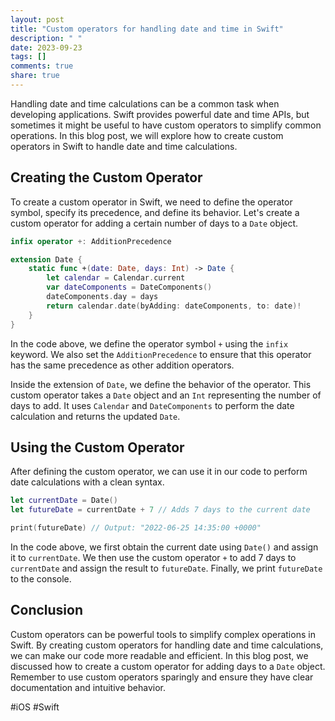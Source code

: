 ```yaml
---
layout: post
title: "Custom operators for handling date and time in Swift"
description: " "
date: 2023-09-23
tags: []
comments: true
share: true
---
```


Handling date and time calculations can be a common task when developing applications. Swift provides powerful date and time APIs, but sometimes it might be useful to have custom operators to simplify common operations. In this blog post, we will explore how to create custom operators in Swift to handle date and time calculations.

## Creating the Custom Operator

To create a custom operator in Swift, we need to define the operator symbol, specify its precedence, and define its behavior. Let's create a custom operator for adding a certain number of days to a `Date` object.

```swift
infix operator +: AdditionPrecedence

extension Date {
    static func +(date: Date, days: Int) -> Date {
        let calendar = Calendar.current
        var dateComponents = DateComponents()
        dateComponents.day = days
        return calendar.date(byAdding: dateComponents, to: date)!
    }
}
```

In the code above, we define the operator symbol `+` using the `infix` keyword. We also set the `AdditionPrecedence` to ensure that this operator has the same precedence as other addition operators. 

Inside the extension of `Date`, we define the behavior of the operator. This custom operator takes a `Date` object and an `Int` representing the number of days to add. It uses `Calendar` and `DateComponents` to perform the date calculation and returns the updated `Date`.

## Using the Custom Operator

After defining the custom operator, we can use it in our code to perform date calculations with a clean syntax.

```swift
let currentDate = Date()
let futureDate = currentDate + 7 // Adds 7 days to the current date

print(futureDate) // Output: "2022-06-25 14:35:00 +0000"
```

In the code above, we first obtain the current date using `Date()` and assign it to `currentDate`. We then use the custom operator `+` to add 7 days to `currentDate` and assign the result to `futureDate`. Finally, we print `futureDate` to the console.

## Conclusion

Custom operators can be powerful tools to simplify complex operations in Swift. By creating custom operators for handling date and time calculations, we can make our code more readable and efficient. In this blog post, we discussed how to create a custom operator for adding days to a `Date` object. Remember to use custom operators sparingly and ensure they have clear documentation and intuitive behavior.

#iOS #Swift